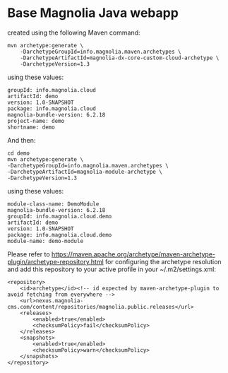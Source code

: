 # Base Magnolia Java webapp

created using the following Maven command:

    mvn archetype:generate \
        -DarchetypeGroupId=info.magnolia.maven.archetypes \
        -DarchetypeArtifactId=magnolia-dx-core-custom-cloud-archetype \
        -DarchetypeVersion=1.3

using these values:

    groupId: info.magnolia.cloud
    artifactId: demo
    version: 1.0-SNAPSHOT
    package: info.magnolia.cloud
    magnolia-bundle-version: 6.2.18
    project-name: demo
    shortname: demo

And then:

    cd demo
    mvn archetype:generate \
    -DarchetypeGroupId=info.magnolia.maven.archetypes \
    -DarchetypeArtifactId=magnolia-module-archetype \
    -DarchetypeVersion=1.3

using these values:

    module-class-name: DemoModule
    magnolia-bundle-version: 6.2.18
    groupId: info.magnolia.cloud.demo
    artifactId: demo
    version: 1.0-SNAPSHOT
    package: info.magnolia.cloud.demo
    module-name: demo-module

    
Please refer to https://maven.apache.org/archetype/maven-archetype-plugin/archetype-repository.html for configuring the archetype resolution and add this repository to your active profile in your ~/.m2/settings.xml:

    <repository>
        <id>archetype</id><!-- id expected by maven-archetype-plugin to avoid fetching from everywhere -->
        <url>nexus.magnolia-cms.com/content/repositories/magnolia.public.releases</url>
        <releases>
            <enabled>true</enabled>
            <checksumPolicy>fail</checksumPolicy>
        </releases>
        <snapshots>
            <enabled>true</enabled>
            <checksumPolicy>warn</checksumPolicy>
        </snapshots>
    </repository>